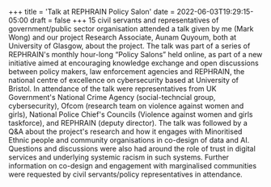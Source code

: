 +++
title = 'Talk at REPHRAIN Policy Salon'
date = 2022-06-03T19:29:15-05:00
draft = false
+++
15 civil servants and representatives of government/public sector organisation attended a talk given by me (Mark Wong) and our project Research Associate, Aunam Quyoum, both at University of Glasgow, about the project. The talk was part of a series of REPHRAIN's monthly hour-long “Policy Salons” held online, as part of a new initiative aimed at encouraging knowledge exchange and open discussions between policy makers, law enforcement agencies and REPHRAIN, the national centre of excellence on cybersecurity based at University of Bristol. In attendance of the talk were representatives from UK Government's National Crime Agency (social-techncial group, cybersecurity), Ofcom (research team on violence against women and girls), National Police Chief's Councils (Violence against women and girls taskforce), and REPHRAIN (deputy director). The talk was followed by a Q&A about the project's research and how it engages with Minoritised Ethnic people and community organisations in co-design of data and AI. Questions and discussions were also had around the role of trust in digital services and underlying systemic racism in such systems. Further information on co-design and engagement with marginalised communities were requested by civil servants/policy representatives in attendance.
